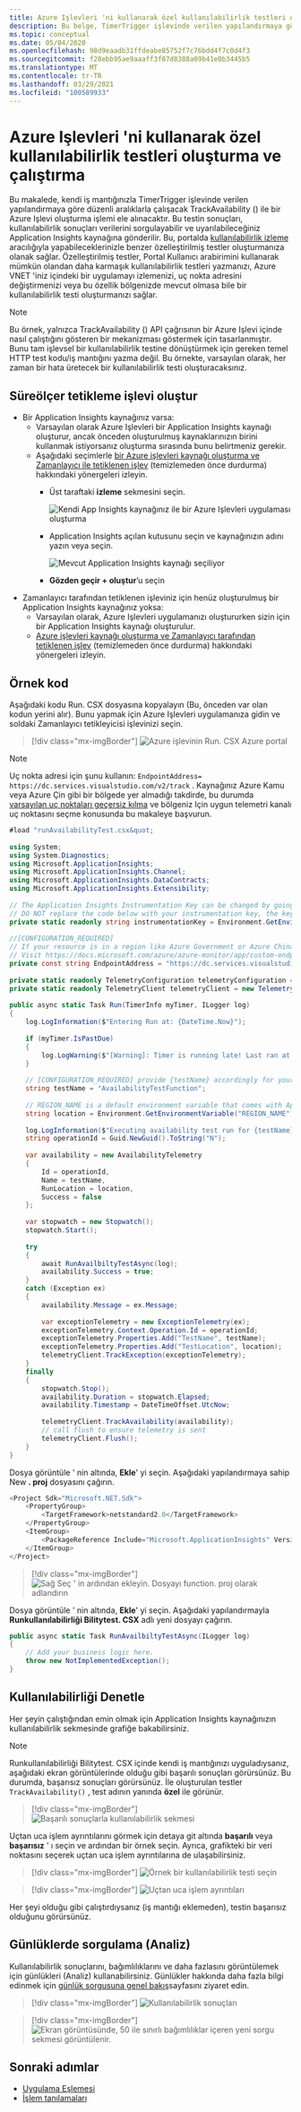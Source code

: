 ```yaml
---
title: Azure Işlevleri 'ni kullanarak özel kullanılabilirlik testleri oluşturma ve çalıştırma
description: Bu belge, TimerTrigger işlevinde verilen yapılandırmaya göre düzenli olarak çalışacak TrackAvailability () ile bir Azure Işlevi oluşturmayı kapsar. Bu testin sonuçları, kullanılabilirlik sonuçları verilerini sorgulayabilir ve uyarılabileceğiniz Application Insights kaynağına gönderilir. Özelleştirilmiş testler, Portal Kullanıcı arabirimini kullanarak mümkün olandan daha karmaşık kullanılabilirlik testleri yazmanızı, Azure VNET 'iniz içindeki bir uygulamayı izlemenizi, uç nokta adresini değiştirmenizi veya bölgenizde yoksa bir kullanılabilirlik testi oluşturmanızı sağlar.
ms.topic: conceptual
ms.date: 05/04/2020
ms.openlocfilehash: 98d9eaadb31ffdeabe85752f7c76bdd4f7c0d4f3
ms.sourcegitcommit: f28ebb95ae9aaaff3f87d8388a09b41e0b3445b5
ms.translationtype: MT
ms.contentlocale: tr-TR
ms.lasthandoff: 03/29/2021
ms.locfileid: "100589933"
---
```

# <a name="create-and-run-custom-availability-tests-using-azure-functions"></a>Azure Işlevleri 'ni kullanarak özel kullanılabilirlik testleri oluşturma ve çalıştırma

Bu makalede, kendi iş mantığınızla TimerTrigger işlevinde verilen yapılandırmaya göre düzenli aralıklarla çalışacak TrackAvailability () ile bir Azure Işlevi oluşturma işlemi ele alınacaktır. Bu testin sonuçları, kullanılabilirlik sonuçları verilerini sorgulayabilir ve uyarılabileceğiniz Application Insights kaynağına gönderilir. Bu, portalda [kullanılabilirlik izleme](./monitor-web-app-availability.md) aracılığıyla yapabileceklerinizle benzer özelleştirilmiş testler oluşturmanıza olanak sağlar. Özelleştirilmiş testler, Portal Kullanıcı arabirimini kullanarak mümkün olandan daha karmaşık kullanılabilirlik testleri yazmanızı, Azure VNET 'iniz içindeki bir uygulamayı izlemenizi, uç nokta adresini değiştirmenizi veya bu özellik bölgenizde mevcut olmasa bile bir kullanılabilirlik testi oluşturmanızı sağlar.

> [!NOTE]
> Bu örnek, yalnızca TrackAvailability () API çağrısının bir Azure Işlevi içinde nasıl çalıştığını gösteren bir mekanizması göstermek için tasarlanmıştır. Bunu tam işlevsel bir kullanılabilirlik testine dönüştürmek için gereken temel HTTP test kodu/iş mantığını yazma değil. Bu örnekte, varsayılan olarak, her zaman bir hata üretecek bir kullanılabilirlik testi oluşturacaksınız.

## <a name="create-timer-triggered-function"></a>Süreölçer tetikleme işlevi oluştur

- Bir Application Insights kaynağınız varsa:
    - Varsayılan olarak Azure Işlevleri bir Application Insights kaynağı oluşturur, ancak önceden oluşturulmuş kaynaklarınızın birini kullanmak istiyorsanız oluşturma sırasında bunu belirtmeniz gerekir.
    - Aşağıdaki seçimlerle [bir Azure işlevleri kaynağı oluşturma ve Zamanlayıcı ile tetiklenen işlev](../../azure-functions/functions-create-scheduled-function.md) (temizlemeden önce durdurma) hakkındaki yönergeleri izleyin.
        -  Üst taraftaki **izleme** sekmesini seçin.

            ![ Kendi App Insights kaynağınız ile bir Azure Işlevleri uygulaması oluşturma](media/availability-azure-functions/create-function-app.png)

        - Application Insights açılan kutusunu seçin ve kaynağınızın adını yazın veya seçin.

            ![Mevcut Application Insights kaynağı seçiliyor](media/availability-azure-functions/app-insights-resource.png)

        - **Gözden geçir + oluştur**’u seçin
- Zamanlayıcı tarafından tetiklenen işleviniz için henüz oluşturulmuş bir Application Insights kaynağınız yoksa:
    - Varsayılan olarak, Azure Işlevleri uygulamanızı oluştururken sizin için bir Application Insights kaynağı oluşturulur.
    - [Azure işlevleri kaynağı oluşturma ve Zamanlayıcı tarafından tetiklenen işlev](../../azure-functions/functions-create-scheduled-function.md) (temizlemeden önce durdurma) hakkındaki yönergeleri izleyin.

## <a name="sample-code"></a>Örnek kod

Aşağıdaki kodu Run. CSX dosyasına kopyalayın (Bu, önceden var olan kodun yerini alır). Bunu yapmak için Azure Işlevleri uygulamanıza gidin ve soldaki Zamanlayıcı tetikleyicisi işlevinizi seçin.

>[!div class="mx-imgBorder"]
>![Azure işlevinin Run. CSX Azure portal](media/availability-azure-functions/runcsx.png)

> [!NOTE]
> Uç nokta adresi için şunu kullanın: `EndpointAddress= https://dc.services.visualstudio.com/v2/track` . Kaynağınız Azure Kamu veya Azure Çin gibi bir bölgede yer almadığı takdirde, bu durumda [varsayılan uç noktaları geçersiz kılma](./custom-endpoints.md#regions-that-require-endpoint-modification) ve bölgeniz Için uygun telemetri kanalı uç noktasını seçme konusunda bu makaleye başvurun.

```C#
#load "runAvailabilityTest.csx&quot;
 
using System;
using System.Diagnostics;
using Microsoft.ApplicationInsights;
using Microsoft.ApplicationInsights.Channel;
using Microsoft.ApplicationInsights.DataContracts;
using Microsoft.ApplicationInsights.Extensibility;
 
// The Application Insights Instrumentation Key can be changed by going to the overview page of your Function App, selecting configuration, and changing the value of the APPINSIGHTS_INSTRUMENTATIONKEY Application setting.
// DO NOT replace the code below with your instrumentation key, the key's value is pulled from the environment variable/application setting key/value pair.
private static readonly string instrumentationKey = Environment.GetEnvironmentVariable(&quot;APPINSIGHTS_INSTRUMENTATIONKEY");
 
//[CONFIGURATION_REQUIRED]
// If your resource is in a region like Azure Government or Azure China, change the endpoint address accordingly.
// Visit https://docs.microsoft.com/azure/azure-monitor/app/custom-endpoints#regions-that-require-endpoint-modification for more details.
private const string EndpointAddress = "https://dc.services.visualstudio.com/v2/track";
 
private static readonly TelemetryConfiguration telemetryConfiguration = new TelemetryConfiguration(instrumentationKey, new InMemoryChannel { EndpointAddress = EndpointAddress });
private static readonly TelemetryClient telemetryClient = new TelemetryClient(telemetryConfiguration);
 
public async static Task Run(TimerInfo myTimer, ILogger log)
{
    log.LogInformation($"Entering Run at: {DateTime.Now}");
 
    if (myTimer.IsPastDue)
    {
        log.LogWarning($"[Warning]: Timer is running late! Last ran at: {myTimer.ScheduleStatus.Last}");
    }
 
    // [CONFIGURATION_REQUIRED] provide {testName} accordingly for your test function
    string testName = "AvailabilityTestFunction";
 
    // REGION_NAME is a default environment variable that comes with App Service
    string location = Environment.GetEnvironmentVariable("REGION_NAME");
 
    log.LogInformation($"Executing availability test run for {testName} at: {DateTime.Now}");
    string operationId = Guid.NewGuid().ToString("N");
 
    var availability = new AvailabilityTelemetry
    {
        Id = operationId,
        Name = testName,
        RunLocation = location,
        Success = false
    };
 
    var stopwatch = new Stopwatch();
    stopwatch.Start();
 
    try
    {
        await RunAvailbiltyTestAsync(log);
        availability.Success = true;
    }
    catch (Exception ex)
    {
        availability.Message = ex.Message;
 
        var exceptionTelemetry = new ExceptionTelemetry(ex);
        exceptionTelemetry.Context.Operation.Id = operationId;
        exceptionTelemetry.Properties.Add("TestName", testName);
        exceptionTelemetry.Properties.Add("TestLocation", location);
        telemetryClient.TrackException(exceptionTelemetry);
    }
    finally
    {
        stopwatch.Stop();
        availability.Duration = stopwatch.Elapsed;
        availability.Timestamp = DateTimeOffset.UtcNow;
 
        telemetryClient.TrackAvailability(availability);
        // call flush to ensure telemetry is sent
        telemetryClient.Flush();
    }
}

```

Dosya görüntüle ' nin altında, **Ekle**' yi seçin. Aşağıdaki yapılandırmaya sahip New **. proj** dosyasını çağırın.

```C#
<Project Sdk="Microsoft.NET.Sdk">
    <PropertyGroup>
        <TargetFramework>netstandard2.0</TargetFramework>
    </PropertyGroup>
    <ItemGroup>
        <PackageReference Include="Microsoft.ApplicationInsights" Version="2.15.0" /> <!-- Ensure you’re using the latest version -->
    </ItemGroup>
</Project>

```

>[!div class="mx-imgBorder"]
>![Sağ Seç ' in ardından ekleyin. Dosyayı function. proj olarak adlandırın](media/availability-azure-functions/addfile.png)

Dosya görüntüle ' nin altında, **Ekle**' yi seçin. Aşağıdaki yapılandırmayla **Runkullanılabilirliği Bilitytest. CSX** adlı yeni dosyayı çağırın.

```C#
public async static Task RunAvailbiltyTestAsync(ILogger log)
{
    // Add your business logic here.
    throw new NotImplementedException();
}

```

## <a name="check-availability"></a>Kullanılabilirliği Denetle

Her şeyin çalıştığından emin olmak için Application Insights kaynağınızın kullanılabilirlik sekmesinde grafiğe bakabilirsiniz.

> [!NOTE]
> Runkullanılabilirliği Bilitytest. CSX içinde kendi iş mantığınızı uyguladıysanız, aşağıdaki ekran görüntülerinde olduğu gibi başarılı sonuçları görürsünüz. Bu durumda, başarısız sonuçları görürsünüz. İle oluşturulan testler `TrackAvailability()` , test adının yanında **özel** ile görünür.

>[!div class="mx-imgBorder"]
>![Başarılı sonuçlarla kullanılabilirlik sekmesi](media/availability-azure-functions/availability-custom.png)

Uçtan uca işlem ayrıntılarını görmek için detaya git altında **başarılı** veya **başarısız** ' ı seçin ve ardından bir örnek seçin. Ayrıca, grafikteki bir veri noktasını seçerek uçtan uca işlem ayrıntılarına de ulaşabilirsiniz.

>[!div class="mx-imgBorder"]
>![Örnek bir kullanılabilirlik testi seçin](media/availability-azure-functions/sample.png)

>[!div class="mx-imgBorder"]
>![Uçtan uca işlem ayrıntıları](media/availability-azure-functions/end-to-end.png)

Her şeyi olduğu gibi çalıştırdıysanız (iş mantığı eklemeden), testin başarısız olduğunu görürsünüz.

## <a name="query-in-logs-analytics"></a>Günlüklerde sorgulama (Analiz)

Kullanılabilirlik sonuçlarını, bağımlılıklarını ve daha fazlasını görüntülemek için günlükleri (Analiz) kullanabilirsiniz. Günlükler hakkında daha fazla bilgi edinmek için [günlük sorgusuna genel bakış](../logs/log-query-overview.md)sayfasını ziyaret edin.

>[!div class="mx-imgBorder"]
>![Kullanılabilirlik sonuçları](media/availability-azure-functions/availabilityresults.png)

>[!div class="mx-imgBorder"]
>![Ekran görüntüsünde, 50 ile sınırlı bağımlılıklar içeren yeni sorgu sekmesi görüntülenir.](media/availability-azure-functions/dependencies.png)

## <a name="next-steps"></a>Sonraki adımlar

- [Uygulama Eşlemesi](./app-map.md)
- [İşlem tanılamaları](./transaction-diagnostics.md)

